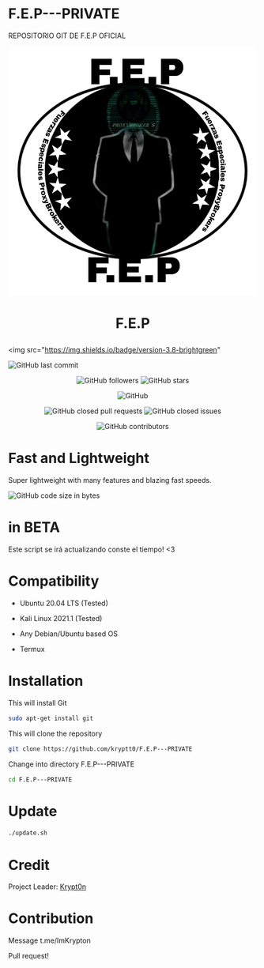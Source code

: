 # F.E.P---PRIVATE
REPOSITORIO GIT DE F.E.P OFICIAL

<img src="https://github.com/kryptt0/F.E.P---PRIVATE/blob/main/-22m6cs.jpg" align="middle" width="1000"></img>

<h1 align="center">

  F.E.P

</h1>

<p align="center">

  <img src="https://img.shields.io/badge/version-3.8-brightgreen"

  <img alt="GitHub last commit" src="https://img.shields.io/github/last-commit/kryptt0/F.E.P---PRIVATE">

</p>

<p align="center">

  <img alt="GitHub followers" src="https://img.shields.io/github/followers/kryptt0?style=social">

  <img alt="GitHub stars" src="https://img.shields.io/github/stars/kryptt0/F.E.P---PRIVATE?style=social">

</p>

<p align="center">

  <img alt="GitHub" src="https://img.shields.io/github/license/kryptt0/F.E.P---PRIVATE">

  

</p>

  <p align="center">
  
  <img alt="GitHub closed pull requests" src="https://img.shields.io/github/issues-pr-closed/kryptt0/F.E.P---PRIVATE">
  
  <img alt="GitHub closed issues" src="https://img.shields.io/github/issues-closed/kryptt0/F.E.P---PRIVATE">
  
</p>

<p align="center">
  
  <img alt="GitHub contributors" src="https://img.shields.io/github/contributors/kryptt0/F.E.P---PRIVATE">
  
</p>

# Fast and Lightweight

Super lightweight with many features and blazing fast speeds.

<p>

  <img alt="GitHub code size in bytes" src="https://img.shields.io/github/languages/code-size/kryptt0/F.E.P---PRIVATE">
  
</p>

# in BETA

Este script se irá actualizando conste el tiempo!  <3

# Compatibility

- Ubuntu 20.04 LTS (Tested)

- Kali Linux 2021.1 (Tested)

- Any Debian/Ubuntu based OS

- Termux

# Installation

This will install Git

```bash
sudo apt-get install git
```

This will clone the repository

```bash
git clone https://github.com/kryptt0/F.E.P---PRIVATE
```

Change into  directory F.E.P---PRIVATE

```bash
cd F.E.P---PRIVATE
```

# Update

```bash
./update.sh
```

# Credit

Project Leader: [Krypt0n](https://github.com/kryptt0)

# Contribution

Message t.me/ImKrypton

Pull request!

#
